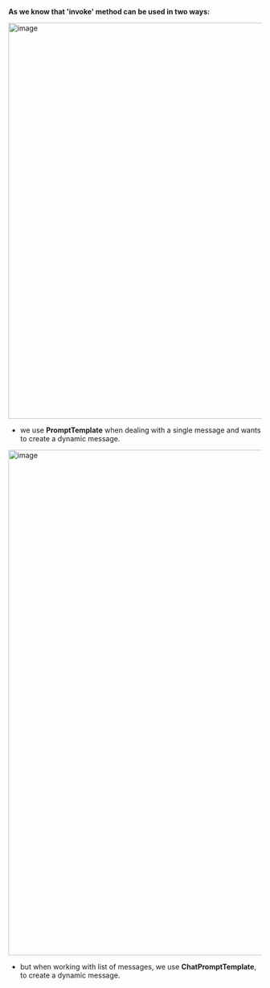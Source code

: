 **As we know that 'invoke' method can be used in two ways:**

<img width="1443" height="788" alt="image" src="https://github.com/user-attachments/assets/9c246e79-0eac-44e9-9160-4687d507a856" />



* we use **PromptTemplate** when dealing with a single message and wants to create a dynamic message.
<img width="1026" height="1006" alt="image" src="https://github.com/user-attachments/assets/b06952de-673d-4f16-bdd4-da82fb900ade" />



* but when working with list of messages, we use **ChatPromptTemplate**, to create a dynamic message.


